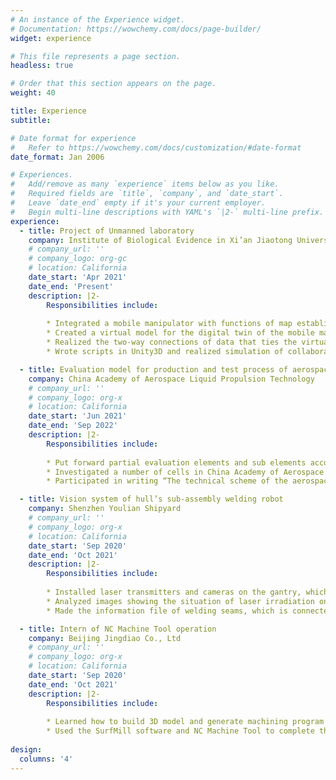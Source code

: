```yaml
---
# An instance of the Experience widget.
# Documentation: https://wowchemy.com/docs/page-builder/
widget: experience

# This file represents a page section.
headless: true

# Order that this section appears on the page.
weight: 40

title: Experience
subtitle:

# Date format for experience
#   Refer to https://wowchemy.com/docs/customization/#date-format
date_format: Jan 2006

# Experiences.
#   Add/remove as many `experience` items below as you like.
#   Required fields are `title`, `company`, and `date_start`.
#   Leave `date_end` empty if it's your current employer.
#   Begin multi-line descriptions with YAML's `|2-` multi-line prefix.
experience:
  - title: Project of Unmanned laboratory
    company: Institute of Biological Evidence in Xi’an Jiaotong University
    # company_url: ''
    # company_logo: org-gc
    # location: California
    date_start: 'Apr 2021'
    date_end: 'Present'
    description: |2-
        Responsibilities include: 
        
        * Integrated a mobile manipulator with functions of map establishment, navigation and end-effector alignment
        * Created a virtual model for the digital twin of the mobile manipulator in Unity3D
        * Realized the two-way connections of data that ties the virtual and real products together through ROS (Robot Operating System) and Modbus communication protocol
        * Wrote scripts in Unity3D and realized simulation of collaborative manipulator before operation

  - title: Evaluation model for production and test process of aerospace liquid propulsion products
    company: China Academy of Aerospace Liquid Propulsion Technology
    # company_url: ''
    # company_logo: org-x
    # location: California
    date_start: 'Jun 2021'
    date_end: 'Sep 2022'
    description: |2-
        Responsibilities include: 
        
        * Put forward partial evaluation elements and sub elements according to the theory of 5M1E
        * Investigated a number of cells in China Academy of Aerospace Liquid Propulsion Technology, such as engine assembly, casting, electroplating, etc., to iterate and optimize evaluation elements and criteria
        * Participated in writing “The technical scheme of the aerospace liquid propulsion process evaluation model” and “The work guide for construction of advanced manufacturing cells of aerospace liquid propulsion products”

  - title: Vision system of hull’s sub-assembly welding robot
    company: Shenzhen Youlian Shipyard
    # company_url: ''
    # company_logo: org-x
    # location: California
    date_start: 'Sep 2020'
    date_end: 'Oct 2021'
    description: |2-
        Responsibilities include: 
        
        * Installed laser transmitters and cameras on the gantry, which are used to scan the workpiece before welding
        * Analyzed images showing the situation of laser irradiation on the workpiece and designed an image recognition algorithm to recognize welding seams in images
        * Made the information file of welding seams, which is connected with the offline programming system to generate the executable file of the robot control system

  - title: Intern of NC Machine Tool operation
    company: Beijing Jingdiao Co., Ltd
    # company_url: ''
    # company_logo: org-x
    # location: California
    date_start: 'Sep 2020'
    date_end: 'Oct 2021'
    description: |2- 
        Responsibilities include: 
        
        * Learned how to build 3D model and generate machining program in a CAM software named SurfMill
        * Used the SurfMill software and NC Machine Tool to complete the design and machining of a fingertip top toy
      
design:
  columns: '4'
---
```

